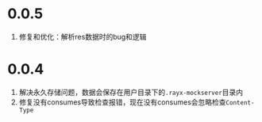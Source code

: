 # 0.0.5
1. 修复和优化：解析res数据时的bug和逻辑

# 0.0.4
1. 解决永久存储问题，数据会保存在用户目录下的`.rayx-mockserver`目录内
2. 修复没有consumes导致检查报错，现在没有consumes会忽略检查`Content-Type`


